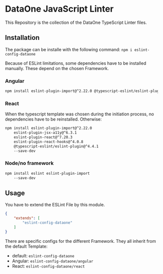 # DataOne JavaScript Linter

This Repository is the collection of the DataOne TypeScript Linter files.

## Installation

The package can be installe with the following command:
`npm i eslint-config-dataone`

Because of ESLint limitations, some dependencies have to be installed manually. These depend on the chosen Framework.

### Angular

```Bash
npm install eslint-plugin-import@^2.22.0 @typescript-eslint/eslint-plugin@^4.4.1 @angular-eslint/eslint-plugin-template @angular-eslint/template-parser @angular/compiler @angular-eslint/eslint-plugin eslint --save-dev 
```

### React

When the typescript template was chosen during the initiation process, no dependencies have to be reinstalled. Otherwise:

```Bash
npm install eslint-plugin-import@^2.22.0 
    eslint-plugin-jsx-a11y@^6.3.1 
    eslint-plugin-react@^7.20.3 
    eslint-plugin-react-hooks@^4.0.8 
    @typescript-eslint/eslint-plugin@^4.4.1 
    --save-dev
```

### Node/no framework

```Bash
npm install eslint eslint-plugin-import
    --save-dev
```

## Usage

You have to extend the ESLint File by this module.

```JSON
{
    "extends": [
        "eslint-config-dataone"
    ]
}
```

There are specific configs for the different Framework. They all inherit from the default Template:

- default: `eslint-config-dataone`
- Angular: `eslint-config-dataone/angular`
- React: `eslint-config-dataone/react`
